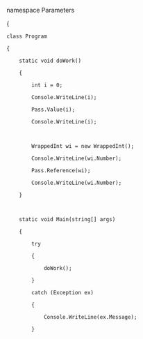 namespace Parameters

{

    class Program

    {

        static void doWork()

        {

            int i = 0;

            Console.WriteLine(i);

            Pass.Value(i);

            Console.WriteLine(i);



            WrappedInt wi = new WrappedInt();

            Console.WriteLine(wi.Number);

            Pass.Reference(wi);

            Console.WriteLine(wi.Number);

        }



        static void Main(string[] args)

        {

            try

            {

                doWork();

            }

            catch (Exception ex)

            {

                Console.WriteLine(ex.Message);

            }